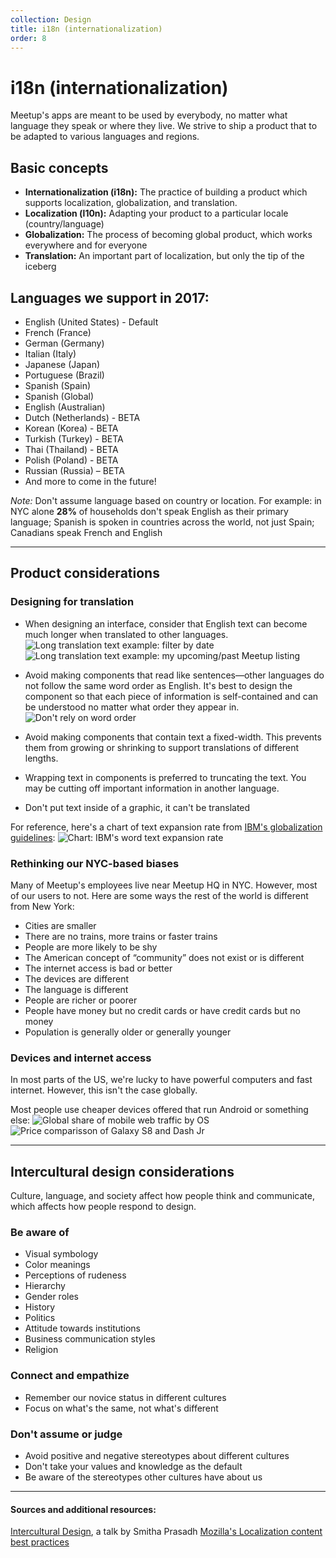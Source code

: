```yaml
---
collection: Design
title: i18n (internationalization)
order: 8
---
```


# i18n (internationalization)
Meetup's apps are meant to be used by everybody, no matter what language they speak or where they live. We strive to ship a product that to be adapted to various languages and regions.

## Basic concepts
* **Internationalization (i18n):** The practice of building a product which supports localization, globalization, and translation.
* **Localization (l10n):** Adapting your product to a particular locale (country/language)
* **Globalization:** The process of becoming global product, which works everywhere and for everyone
* **Translation:** An important part of localization, but only the tip of the iceberg

## Languages we support in 2017:
* English (United States) - Default
* French (France)
* German (Germany)
* Italian (Italy)
* Japanese (Japan)
* Portuguese (Brazil)
* Spanish (Spain)
* Spanish (Global)
* English (Australian)
* Dutch (Netherlands) - BETA
* Korean (Korea) - BETA
* Turkish (Turkey) - BETA
* Thai (Thailand) - BETA
* Polish (Poland) - BETA
* Russian (Russia) – BETA
* And more to come in the future!

_Note:_ Don't assume language based on country or location. For example: in NYC alone **28%** of households don't speak English as their primary language; Spanish is spoken in countries across the world, not just Spain; Canadians speak French and English

---------------------------------------

## Product considerations

### Designing for translation
* When designing an interface, consider that English text can become much longer when translated to other languages.
![Long translation text example: filter by date](/assets/contentImages/dosAndDonts/i18n/i18n_longTranslations0.png "Long translation text example: filter by date")
![Long translation text example: my upcoming/past Meetup listing](/assets/contentImages/dosAndDonts/i18n/i18n_longTranslations1.png "Long translation text example: my upcoming/past Meetup listing")


* Avoid making components that read like sentences—other languages do not follow the same word order as English. It's best to design the component so that each piece of information is self-contained and can be understood no matter what order they appear in.
![Don't rely on word order](/assets/contentImages/dosAndDonts/i18n/i18n_noSentenceInterfaces.png "Don't rely on word order")

* Avoid making components that contain text a fixed-width. This prevents them from growing or shrinking to support translations of different lengths.
* Wrapping text in components is preferred to truncating the text. You may be cutting off important information in another language.
* Don't put text inside of a graphic, it can't be translated

For reference, here's a chart of text expansion rate from [IBM's globalization guidelines](http://www-01.ibm.com/software/globalization/guidelines/a3.html):
![Chart: IBM's word text expansion rate](/assets/contentImages/dosAndDonts/i18n/i18n_IBMExpansionRateChart.png "Chart: IBM's word text expansion rate")

### Rethinking our NYC-based biases
Many of Meetup's employees live near Meetup HQ in NYC. However, most of our users to not. Here are some ways the rest of the world is different from New York:
* Cities are smaller
* There are no trains, more trains or faster trains
* People are more likely to be shy
* The American concept of “community” does not exist or is different
* The internet access is bad or better
* The devices are different
* The language is different
* People are richer or poorer
* People have money but no credit cards or have credit cards but no money
* Population is generally older or generally younger

### Devices and internet access
In most parts of the US, we're lucky to have powerful computers and fast internet. However, this isn't the case globally.

Most people use cheaper devices offered that run Android or something else:
![Global share of mobile web traffic by OS](/assets/contentImages/shareOfMobileWebByOS.png "Global share of mobile web traffic by OS")
![Price comparisson of Galaxy S8 and Dash Jr](/assets/contentImages/galaxyVsDashjr.png "Price comparisson of Galaxy S8 and Dash Jr")

---------------------------------------

## Intercultural design considerations
Culture, language, and society affect how people think and communicate, which affects how people respond to design.

### Be aware of
* Visual symbology
* Color meanings
* Perceptions of rudeness
* Hierarchy
* Gender roles
* History
* Politics
* Attitude towards institutions
* Business communication styles
* Religion

### Connect and empathize
* Remember our novice status in different cultures
* Focus on what's the same, not what's different

### Don't assume or judge
* Avoid positive and negative stereotypes about different cultures
* Don't take your values and knowledge as the default
* Be aware of the stereotypes other cultures have about us

---------------------------------------

#### Sources and additional resources:
[Intercultural Design](https://vimeo.com/161151206), a talk by Smitha Prasadh
[Mozilla's Localization content best practices](https://developer.mozilla.org/en-US/docs/Mozilla/Localization/Localization_content_best_practices)
